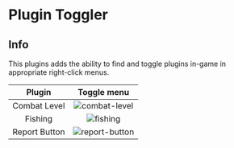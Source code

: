 # Plugin Toggler

## Info
This plugins adds the ability to find and toggle plugins in-game in appropriate right-click menus.

| Plugin | Toggle menu |
|:------:|:-----------:|
|Combat Level|![combat-level](https://user-images.githubusercontent.com/53493631/139757178-5e713ad5-a6cb-4029-8b7f-010316f3f9a8.png)|
|Fishing|![fishing](https://user-images.githubusercontent.com/53493631/139757024-e5bf35b9-2221-4a6d-8905-1c621df3c4c5.png)|
|Report Button|![report-button](https://user-images.githubusercontent.com/53493631/139756543-effaa79c-1e61-4619-97e5-3cdb5723f6c3.png)|
